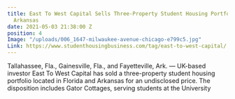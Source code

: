 ```yaml
---
title: East To West Capital Sells Three-Property Student Housing Portfolio in Florida,
  Arkansas
date: 2021-05-03 21:38:00 Z
position: 4
Image: "/uploads/006_1647-milwaukee-avenue-chicago-e799c5.jpg"
Link: https://www.studenthousingbusiness.com/tag/east-to-west-capital/
---
```


Tallahassee, Fla., Gainesville, Fla., and Fayetteville, Ark. — UK-based investor East To West Capital has sold a three-property student housing portfolio located in Florida and Arkansas for an undisclosed price. The disposition includes Gator Cottages, serving students at the University